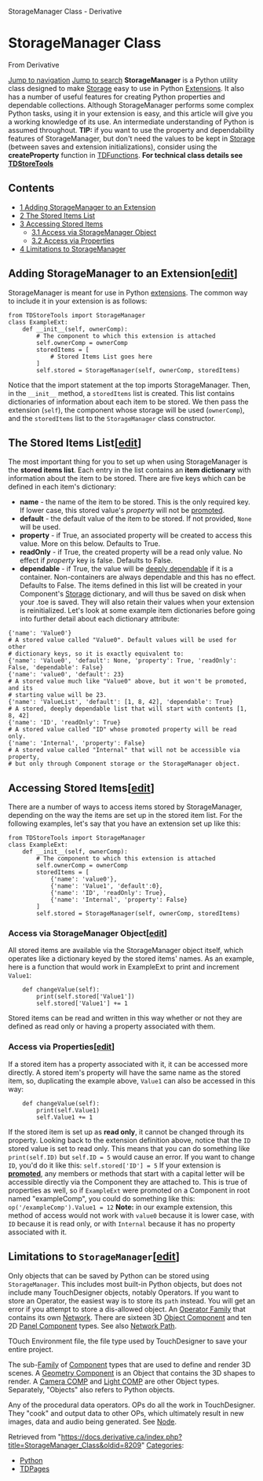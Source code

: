 

StorageManager Class - Derivative




# StorageManager Class
From Derivative

[Jump to navigation](#mw-head)
[Jump to search](#searchInput)
**StorageManager** is a Python utility class designed to make [Storage](Storage.html "Storage") easy to use in Python [Extensions](Extensions.html "Extensions"). It also has a number of useful features for creating Python properties and dependable collections. Although StorageManager performs some complex Python tasks, using it in your extension is easy, and this article will give you a working knowledge of its use. An intermediate understanding of Python is assumed throughout.
**TIP:** if you want to use the property and dependability features of StorageManager, but don't need the values to be kept in [Storage](Storage.html "Storage") (between saves and extension initializations), consider using the **createProperty** function in [TDFunctions](TDFunctions.html "TDFunctions").
**For technical class details see [TDStoreTools](TDStoreTools.html#StorageManager_Class "TDStoreTools")**
## Contents
* [1 Adding StorageManager to an Extension](#Adding_StorageManager_to_an_Extension)
* [2 The Stored Items List](#The_Stored_Items_List)
* [3 Accessing Stored Items](#Accessing_Stored_Items)
  + [3.1 Access via StorageManager Object](#Access_via_StorageManager_Object)
  + [3.2 Access via Properties](#Access_via_Properties)
* [4 Limitations to StorageManager](#Limitations_to_StorageManager)
## Adding StorageManager to an Extension[[edit](https://docs.derivative.ca/index.php?title=StorageManager_Class&action=edit&section=1 "Edit section: Adding StorageManager to an Extension")]
StorageManager is meant for use in Python [extensions](Extensions.html "Extensions"). The common way to include it in your extension is as follows:
```
from TDStoreTools import StorageManager
class ExampleExt:
	def __init__(self, ownerComp):
		# The component to which this extension is attached
		self.ownerComp = ownerComp
		storedItems = [
			# Stored Items List goes here
		]
		self.stored = StorageManager(self, ownerComp, storedItems)
```
Notice that the import statement at the top imports StorageManager. Then, in the `__init__` method, a `storedItems` list is created. This list contains dictionaries of information about each item to be stored. We then pass the extension (`self`), the component whose storage will be used (`ownerComp`), and the `storedItems` list to the `StorageManager` class constructor.
## The Stored Items List[[edit](https://docs.derivative.ca/index.php?title=StorageManager_Class&action=edit&section=2 "Edit section: The Stored Items List")]
The most important thing for you to set up when using StorageManager is the **stored items list**. Each entry in the list contains an **item dictionary** with information about the item to be stored. There are five keys which can be defined in each item's dictionary:
* **name** - the name of the item to be stored. This is the only required key. If lower case, this stored value's *property* will not be [promoted](Extensions.html#Promoting_Extensions "Extensions").
* **default** - the default value of the item to be stored. If not provided, `None` will be used.
* **property** - if True, an associated property will be created to access this value. More on this below. Defaults to True.
* **readOnly** - if True, the created property will be a read only value. No effect if *property* key is false. Defaults to False.
* **dependable** - if True, the value will be [deeply dependable](TDStoreTools.html#Deeply_Dependable_Collections "TDStoreTools") if it is a container. Non-containers are always dependable and this has no effect. Defaults to False.
The items defined in this list will be created in your Component's [Storage](Storage.html "Storage") dictionary, and will thus be saved on disk when your .toe is saved. They will also retain their values when your extension is reinitialized. Let's look at some example item dictionaries before going into further detail about each dictionary attribute:
```
{'name': 'Value0'}
# A stored value called "Value0". Default values will be used for other
# dictionary keys, so it is exactly equivalent to:
{'name': 'Value0', 'default': None, 'property': True, 'readOnly': False, 'dependable': False}
{'name': 'value0', 'default': 23}
# A stored value much like "Value0" above, but it won't be promoted, and its
# starting value will be 23.
{'name': 'ValueList', 'default': [1, 8, 42], 'dependable': True}
# A stored, deeply dependable list that will start with contents [1, 8, 42]
{'name': 'ID', 'readOnly': True}
# A stored value called "ID" whose promoted property will be read only.
{'name': 'Internal', 'property': False}
# A stored value called "Internal" that will not be accessible via property,
# but only through Component storage or the StorageManager object.
```
## Accessing Stored Items[[edit](https://docs.derivative.ca/index.php?title=StorageManager_Class&action=edit&section=3 "Edit section: Accessing Stored Items")]
There are a number of ways to access items stored by StorageManager, depending on the way the items are set up in the stored item list. For the following examples, let's say that you have an extension set up like this:
```
from TDStoreTools import StorageManager
class ExampleExt:
	def __init__(self, ownerComp):
		# The component to which this extension is attached
		self.ownerComp = ownerComp
		storedItems = [
			{'name': 'value0'},
			{'name': 'Value1', 'default':0},
			{'name': 'ID', 'readOnly': True},
			{'name': 'Internal', 'property': False}
		]
		self.stored = StorageManager(self, ownerComp, storedItems)
```
### Access via StorageManager Object[[edit](https://docs.derivative.ca/index.php?title=StorageManager_Class&action=edit&section=4 "Edit section: Access via StorageManager Object")]
All stored items are available via the StorageManager object itself, which operates like a dictionary keyed by the stored items' names. As an example, here is a function that would work in ExampleExt to print and increment `Value1`:
```
	def changeValue(self):
		print(self.stored['Value1'])
		self.stored['Value1'] += 1
```
Stored items can be read and written in this way whether or not they are defined as read only or having a property associated with them.
### Access via Properties[[edit](https://docs.derivative.ca/index.php?title=StorageManager_Class&action=edit&section=5 "Edit section: Access via Properties")]
If a stored item has a property associated with it, it can be accessed more directly. A stored item's property will have the same name as the stored item, so, duplicating the example above, `Value1` can also be accessed in this way:
```
	def changeValue(self):
		print(self.Value1)
		self.Value1 += 1
```
If the stored item is set up as **read only**, it cannot be changed through its property. Looking back to the extension definition above, notice that the `ID` stored value is set to read only. This means that you can do something like
`print(self.ID)`
but
`self.ID = 5`
would cause an error. If you want to change `ID`, you'd do it like this:
`self.stored['ID'] = 5`
If your extension is **[promoted](Extensions.html#Promoting_Extensions "Extensions")**, any members or methods that start with a capital letter will be accessible directly via the Component they are attached to. This is true of properties as well, so if `ExampleExt` were promoted on a Component in root named "exampleComp", you could do something like this:
`op('/exampleComp').Value1 = 12`
**Note:** in our example extension, this method of access would not work with `value0` because it is lower case, with `ID` because it is read only, or with `Internal` because it has no property associated with it.
## Limitations to `StorageManager`[[edit](https://docs.derivative.ca/index.php?title=StorageManager_Class&action=edit&section=6 "Edit section: Limitations to StorageManager")]
Only objects that can be saved by Python can be stored using `StorageManager`. This includes most built-in Python objects, but does not include many TouchDesigner objects, notably Operators. If you want to store an Operator, the easiest way is to store its `path` instead. You will get an error if you attempt to store a dis-allowed object.
An [Operator Family](Operator_Family.html "Operator Family") that contains its own [Network](Network.html "Network"). There are sixteen 3D [Object Component](Object_Component.html "Object Component") and ten 2D [Panel Component](Panel_Component.html "Panel Component") types. See also [Network Path](Network_Path.html "Network Path").

TOuch Environment file, the file type used by TouchDesigner to save your entire project.

The sub-[Family](Operator_Family.html "Operator Family") of [Component](Component.html "Component") types that are used to define and render 3D scenes. A [Geometry Component](Geometry_COMP.html "Geometry COMP") is an Object that contains the 3D shapes to render. A [Camera COMP](Camera_COMP.html "Camera COMP") and [Light COMP](Light_COMP.html "Light COMP") are other Object types. Separately, "Objects" also refers to Python objects.

Any of the procedural data operators. OPs do all the work in TouchDesigner. They "cook" and output data to other OPs, which ultimately result in new images, data and audio being generated. See [Node](Node.html "Node").

Retrieved from "<https://docs.derivative.ca/index.php?title=StorageManager_Class&oldid=8209>"
[Categories](Special_Categories.html "Special:Categories"):
* [Python](Category_Python.html "Category:Python")
* [TDPages](Category_TDPages.html "Category:TDPages")